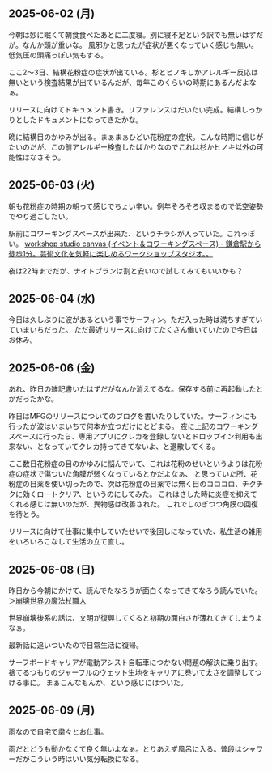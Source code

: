 ## 2025-06-02 (月)

今朝は妙に眠くて朝食食べたあとに二度寝。別に寝不足という訳でも無いはずだが。なんか頭が重いな。
風邪かと思ったが症状が悪くなっていく感じも無い。低気圧の頭痛っぽい気もする。

ここ2〜3日、結構花粉症の症状が出ている。杉とヒノキしかアレルギー反応は無いという検査結果が出ているんだが、毎年このくらいの時期にあるんだよなぁ。

リリースに向けてドキュメント書き。リファレンスはだいたい完成。結構しっかりとしたドキュメントになってきたかな。

晩に結構目のかゆみが出る。まぁまぁひどい花粉症の症状。こんな時期に信じがたいのだが、この前アレルギー検査したばかりなのでこれは杉かヒノキ以外の可能性はなさそう。

## 2025-06-03 (火)

朝も花粉症の時期の朝って感じでちょい辛い。例年そろそろ収まるので低空姿勢でやり過ごしたい。

駅前にコワーキングスペースが出来た、というチラシが入っていた。これっぽい。 [workshop studio canvas (イベント＆コワーキングスペース) - 鎌倉駅から徒歩1分。芸術文化を気軽に楽しめるワークショップスタジオ。。](https://www.canvasworkshop.studio/)

夜は22時までだが、ナイトプランは割と安いので試してみてもいいかも？

## 2025-06-04 (水)

今日は久しぶりに波があるという事でサーフィン。ただ入った時は満ちすぎていていまいちだった。
ただ最近リリースに向けてたくさん働いていたので今日はお休み。

## 2025-06-06 (金)

あれ、昨日の雑記書いたはずだがなんか消えてるな。保存する前に再起動したとかだったかな。

昨日はMFGのリリースについてのブログを書いたりしていた。サーフィンにも行ったが波はいまいちで何本か立つだけにとどまる。
夜に上記のコワーキングスペースに行ったら、専用アプリにクレカを登録しないとドロップイン利用も出来ない、となっていてクレカ持ってきてないよ、と退散してくる。

ここ数日花粉症の目のかゆみに悩んでいて、これは花粉のせいというよりは花粉症の症状で傷ついた角膜が弱くなっているとかだよなぁ、
と思っていた所、花粉症の目薬を使い切ったので、次は花粉症の目薬では無く目のコロコロ、チクチクに効くロートクリア、というのにしてみた。
これはさした時に炎症を抑えてくれる感じは無いのだが、異物感は改善された。
これでしのぎつつ角膜の回復を待とう。

リリースに向けて仕事に集中していたせいで後回しになっていた、私生活の雑用をいろいろこなして生活の立て直し。

## 2025-06-08 (日)

昨日から今朝にかけて、読んでたなろうが面白くなってきてなろう読んでいた。＞[崩壊世界の魔法杖職人](https://ncode.syosetu.com/n8281jr/)

世界崩壊後系の話は、文明が復興してくると初期の面白さが薄れてきてしまうよなぁ。

最新話に追いついたので日常生活に復帰。

サーフボードキャリアが電動アシスト自転車につかない問題の解決に乗り出す。
捨てるつもりのジャーフルのウェット生地をキャリアに巻いて太さを調整してつける事に。
まぁこんなもんか、という感じにはついた。

## 2025-06-09 (月)

雨なので自宅で粛々とお仕事。

雨だとどうも動かなくて良く無いよなぁ。とりあえず風呂に入る。普段はシャワーだがこういう時はいい気分転換になる。